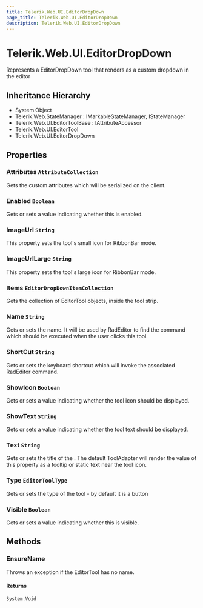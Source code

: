 ```yaml
---
title: Telerik.Web.UI.EditorDropDown
page_title: Telerik.Web.UI.EditorDropDown
description: Telerik.Web.UI.EditorDropDown
---
```


# Telerik.Web.UI.EditorDropDown

Represents a EditorDropDown tool that renders as a custom dropdown in the editor

## Inheritance Hierarchy

* System.Object
* Telerik.Web.StateManager : IMarkableStateManager, IStateManager
* Telerik.Web.UI.EditorToolBase : IAttributeAccessor
* Telerik.Web.UI.EditorTool
* Telerik.Web.UI.EditorDropDown

## Properties

###  Attributes `AttributeCollection`

Gets the custom attributes which will be serialized on the client.

###  Enabled `Boolean`

Gets or sets a value indicating whether this  is enabled.

###  ImageUrl `String`

This property sets the tool's small icon for RibbonBar mode.

###  ImageUrlLarge `String`

This property sets the tool's large icon for RibbonBar mode.

###  Items `EditorDropDownItemCollection`

Gets the collection of EditorTool objects, inside the tool strip.

###  Name `String`

Gets or sets the  name. It will be used by RadEditor to find
            the command which should be executed when the user clicks this tool.

###  ShortCut `String`

Gets or sets the keyboard shortcut which will invoke the associated
            RadEditor command.

###  ShowIcon `Boolean`

Gets or sets a value indicating whether the tool icon should be displayed.

###  ShowText `String`

Gets or sets a value indicating whether the tool text should be displayed.

###  Text `String`

Gets or sets the title of the . The default ToolAdapter will 
            render the value of this property as a tooltip or static text near the
            tool icon.

###  Type `EditorToolType`

Gets or sets the type of the tool - by default it is a button

###  Visible `Boolean`

Gets or sets a value indicating whether this  is visible.

## Methods

###  EnsureName

Throws an exception if the EditorTool has no name.

#### Returns

`System.Void` 


